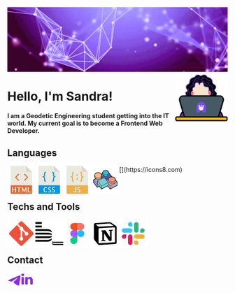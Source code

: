 
<img src="images/bannergithub.png" width="800px" align="top" />
<img src="images/geacodes-logo.png" width="120px" align="right" />

<br/>

# Hello, I'm Sandra!
#### I am a Geodetic Engineering student getting into the IT world. My current goal is to become a Frontend Web Developer.


## Languages

<img align="left" alt="HTML5" width="64px" src="images/html-svgrepo-com.svg"/>
<img align="left" alt="CSS" width="64px" src="images/css-svgrepo-com.svg" />
<img align="left" alt="JS" width="64px" src="images/javascript-svgrepo-com.svg" />
[<img align="left" alt="VB6" width="64px" src="images/icons8-microsoft-visual-basic-6-100.png" />](https://icons8.com)

<br />
<br />
<br />

## Techs and Tools
<img align="left" alt="Git" width="64px" src="images/git-svgrepo-com.svg"/>
<img align="left" alt="BEM" width="64px" src="images/bem-svgrepo-com.svg"/>
<img align="left" alt="Figma" width="64px" src="images/figma-svgrepo-com.svg"/>
<img align="left" alt="Notion" width="64px" src="images/notion-svgrepo-com.svg"/>
<img align="left" alt="Slack" width="64px" src="images/slack-svgrepo-com.svg"/>


<br />
<br />
<br />

## Contact

[<img align="left" alt="geasand | Telegram" width="32px" src="images/telegram-svgrepo-com (1).svg" />](https://t.me/geasand)
    
[<img align="left" alt="geasand | Linkedin" width="26px" src="images/linkedin-svgrepo-com.svg" margin="10px" />](https://www.linkedin.com/in/geasand/)



<!--
**geasand/geasand** is a ✨ _special_ ✨ repository because its `README.md` (this file) appears on your GitHub profile.

Here are some ideas to get you started:

- 🔭 I’m currently working on ...
- 🌱 I’m currently learning ...
- 👯 I’m looking to collaborate on ...
- 🤔 I’m looking for help with ...
- 💬 Ask me about ...
- 📫 How to reach me: ...
-->
